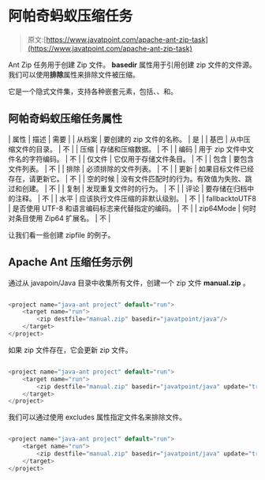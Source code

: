 # 阿帕奇蚂蚁压缩任务

> 原文:[https://www.javatpoint.com/apache-ant-zip-task](https://www.javatpoint.com/apache-ant-zip-task)

Ant Zip 任务用于创建 Zip 文件。 **basedir** 属性用于引用创建 zip 文件的文件源。我们可以使用**排除**属性来排除文件被压缩。

它是一个隐式文件集，支持各种嵌套元素，包括<fileset>、<include>、<exclude>和<patternset>。</patternset></exclude></include></fileset>

## 阿帕奇蚂蚁压缩任务属性

| 属性 | 描述 | 需要 |
| 从档案 | 要创建的 zip 文件的名称。 | 是 |
| 基巴 | 从中压缩文件的目录。 | 不 |
| 压缩 | 存储和压缩数据。 | 不 |
| 编码 | 用于 zip 文件中文件名的字符编码。 | 不 |
| 仅文件 | 它仅用于存储文件条目。 | 不 |
| 包含 | 要包含文件列表。 | 不 |
| 排除 | 必须排除的文件列表。 | 不 |
| 更新 | 如果目标文件已经存在，请更新它。 | 不 |
| 空的时候 | 没有文件匹配时的行为。有效值为失败、跳过和创建。 | 不 |
| 复制 | 发现重复文件时的行为。 | 不 |
| 评论 | 要存储在归档中的注释。 | 不 |
| 水平 | 应该执行文件压缩的非默认级别。 | 不 |
| fallbacktoUTF8 | 是否使用 UTF-8 和语言编码标志来代替指定的编码。 | 不 |
| zip64Mode | 何时对条目使用 Zip64 扩展名。 | 不 |

让我们看一些创建 zipfile 的例子。

## Apache Ant 压缩任务示例

通过从 javapoin/Java 目录中收集所有文件，创建一个 zip 文件 **manual.zip** 。

```java

<project name="java-ant project" default="run">	
	<target name="run">
		<zip destfile="manual.zip" basedir="javatpoint/java"/>
	</target>
</project>

```

如果 zip 文件存在，它会更新 zip 文件。

```java

<project name="java-ant project" default="run">	
	<target name="run">
		<zip destfile="manual.zip" basedir="javatpoint/java" update="true"/>
	</target>
</project>

```

我们可以通过使用 excludes 属性指定文件名来排除文件。

```java

<project name="java-ant project" default="run">	
	<target name="run">
		<zip destfile="manual.zip" basedir="javatpoint/java" update="true" excludes="xyz.txt"/>
	</target>
</project>

```